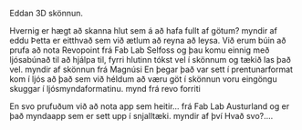 Eddan 3D skönnun.

Hvernig er hægt að skanna hlut sem á að hafa fullt af götum?
  myndir af eddu
Þetta er eitthvað sem við ætlum að reyna að leysa.
Við erum búin að prufa að nota Revopoint frá Fab Lab Selfoss og þau komu einnig með ljósabúnað til að hjálpa til, fyrri hlutinn tókst vel í skönnum og tækið las það vel.
  myndir af skönnun frá Magnúsi
En þegar það var sett í prentunarformat kom í ljós að það sem við héldum að væru göt í skönnun voru eingöngu skuggar í ljósmyndaformatinu.
  mynd frá revo forriti

  En svo prufuðum við að nota app sem heitir... frá Fab Lab Austurland og er það myndaapp sem er sett upp í snjalltæki.
    myndir af því
  Hvað svo?....
